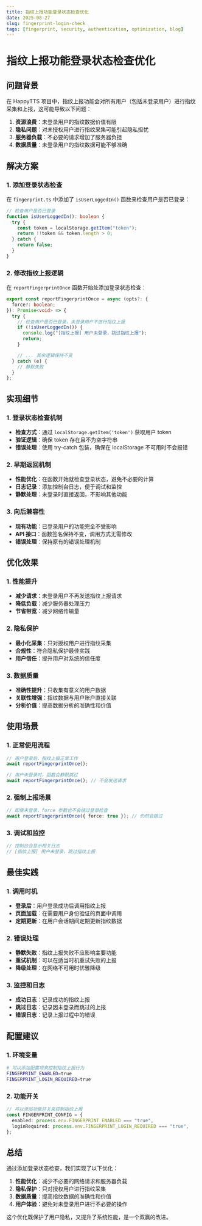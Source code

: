 ```yaml
---
title: 指纹上报功能登录状态检查优化
date: 2025-08-27
slug: fingerprint-login-check
tags: [fingerprint, security, authentication, optimization, blog]
---
```


# 指纹上报功能登录状态检查优化

## 问题背景

在 HappyTTS 项目中，指纹上报功能会对所有用户（包括未登录用户）进行指纹采集和上报，这可能导致以下问题：

1. **资源浪费**：未登录用户的指纹数据价值有限
2. **隐私问题**：对未授权用户进行指纹采集可能引起隐私担忧
3. **服务器负载**：不必要的请求增加了服务器负担
4. **数据质量**：未登录用户的指纹数据可能不够准确

## 解决方案

### 1. 添加登录状态检查

在 `fingerprint.ts` 中添加了 `isUserLoggedIn()` 函数来检查用户是否已登录：

```typescript
// 检查用户是否已登录
function isUserLoggedIn(): boolean {
  try {
    const token = localStorage.getItem("token");
    return !!token && token.length > 0;
  } catch {
    return false;
  }
}
```

### 2. 修改指纹上报逻辑

在 `reportFingerprintOnce` 函数开始处添加登录状态检查：

```typescript
export const reportFingerprintOnce = async (opts?: {
  force?: boolean;
}): Promise<void> => {
  try {
    // 检查用户是否已登录，未登录用户不进行指纹上报
    if (!isUserLoggedIn()) {
      console.log("[指纹上报] 用户未登录，跳过指纹上报");
      return;
    }

    // ... 其余逻辑保持不变
  } catch (e) {
    // 静默失败
  }
};
```

## 实现细节

### 1. 登录状态检查机制

- **检查方式**：通过 `localStorage.getItem('token')` 获取用户 token
- **验证逻辑**：确保 token 存在且不为空字符串
- **错误处理**：使用 try-catch 包装，确保在 localStorage 不可用时不会报错

### 2. 早期返回机制

- **性能优化**：在函数开始就检查登录状态，避免不必要的计算
- **日志记录**：添加控制台日志，便于调试和监控
- **静默处理**：未登录时直接返回，不影响其他功能

### 3. 向后兼容性

- **现有功能**：已登录用户的功能完全不受影响
- **API 接口**：函数签名保持不变，调用方式无需修改
- **错误处理**：保持原有的错误处理机制

## 优化效果

### 1. 性能提升

- **减少请求**：未登录用户不再发送指纹上报请求
- **降低负载**：减少服务器处理压力
- **节省带宽**：减少网络传输量

### 2. 隐私保护

- **最小化采集**：只对授权用户进行指纹采集
- **合规性**：符合隐私保护最佳实践
- **用户信任**：提升用户对系统的信任度

### 3. 数据质量

- **准确性提升**：只收集有意义的用户数据
- **关联性增强**：指纹数据与用户账户直接关联
- **分析价值**：提高数据分析的准确性和价值

## 使用场景

### 1. 正常使用流程

```typescript
// 用户登录后，指纹上报正常工作
await reportFingerprintOnce();

// 用户未登录时，函数会静默跳过
await reportFingerprintOnce(); // 不会发送请求
```

### 2. 强制上报场景

```typescript
// 即使未登录，force 参数也不会绕过登录检查
await reportFingerprintOnce({ force: true }); // 仍然会跳过
```

### 3. 调试和监控

```typescript
// 控制台会显示相关日志
// [指纹上报] 用户未登录，跳过指纹上报
```

## 最佳实践

### 1. 调用时机

- **登录后**：用户登录成功后调用指纹上报
- **页面加载**：在需要用户身份验证的页面中调用
- **定期更新**：在用户会话期间定期更新指纹数据

### 2. 错误处理

- **静默失败**：指纹上报失败不应影响主要功能
- **重试机制**：可以在适当时机重试失败的上报
- **降级处理**：在网络不可用时优雅降级

### 3. 监控和日志

- **成功日志**：记录成功的指纹上报
- **跳过日志**：记录因未登录而跳过的上报
- **错误日志**：记录上报过程中的错误

## 配置建议

### 1. 环境变量

```bash
# 可以添加配置项来控制指纹上报行为
FINGERPRINT_ENABLED=true
FINGERPRINT_LOGIN_REQUIRED=true
```

### 2. 功能开关

```typescript
// 可以添加功能开关来控制指纹上报
const FINGERPRINT_CONFIG = {
  enabled: process.env.FINGERPRINT_ENABLED === "true",
  loginRequired: process.env.FINGERPRINT_LOGIN_REQUIRED === "true",
};
```

## 总结

通过添加登录状态检查，我们实现了以下优化：

1. **性能优化**：减少不必要的网络请求和服务器负载
2. **隐私保护**：只对授权用户进行指纹采集
3. **数据质量**：提高指纹数据的准确性和价值
4. **用户体验**：避免对未登录用户进行不必要的操作

这个优化既保护了用户隐私，又提升了系统性能，是一个双赢的改进。
